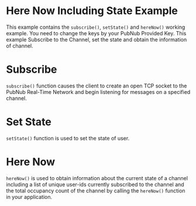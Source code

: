 # Here Now Including State Example

This example contains the `subscribe()`, `setState()` and `hereNow()` working example. You need to change the keys by your PubNub Provided Key. This example Subscribe to the Channel, set the state and obtain the information of channel.

# Subscribe

`subscribe()` function causes the client to create an open TCP socket to the PubNub Real-Time Network and begin listening for messages on a specified channel.

# Set State

`setState()` function is used to set the state of user.

# Here Now

`hereNow()` is used to obtain information about the current state of a channel including a list of unique user-ids currently subscribed to the channel and the total occupancy count of the channel by calling the `hereNow()` function in your application.
